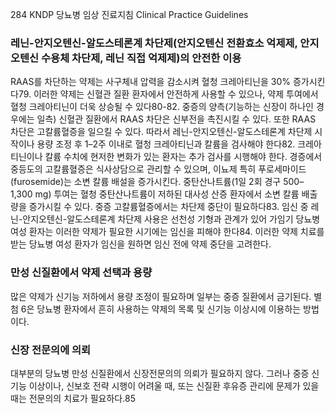 284
KNDP 당뇨병 임상 진료지침 Clinical Practice Guidelines

### 레닌-안지오텐신-알도스테론계 차단제(안지오텐신 전환효소 억제제, 안지오텐신 수용체 차단제, 레닌 직접 억제제)의 안전한 이용

RAAS를 차단하는 약제는 사구체내 압력을 감소시켜 혈청 크레아티닌을 30% 증가시킨다79. 이러한 약제는 신혈관 질환 환자에서 안전하게 사용할 수 있으나, 약제 투여에서 혈청 크레아티닌이 더욱 상승될 수 있다80-82. 중증의 양측(기능하는 신장이 하나인 경우에는 일측) 신혈관 질환에서 RAAS 차단은 신부전을 촉진시킬 수 있다. 또한 RAAS 차단은 고칼륨혈증을 일으킬 수 있다. 따라서 레닌-안지오텐신-알도스테론계 차단제 시작이나 용량 조정 후 1–2주 이내로 혈청 크레아티닌과 칼륨을 검사해야 한다82. 크레아티닌이나 칼륨 수치에 현저한 변화가 있는 환자는 추가 검사를 시행해야 한다.
경증에서 중등도의 고칼륨혈증은 식사상담으로 관리할 수 있으며, 이뇨제 특히 푸로세마이드(furosemide)는 소변 칼륨 배설을 증가시킨다. 중탄산나트륨(1일 2회 경구 500–1,300 mg) 투여는 혈청 중탄산나트륨이 저하된 대사성 산증 환자에서 소변 칼륨 배출량을 증가시킬 수 있다. 중증 고칼륨혈증에서는 차단제 중단이 필요하다83.
임신 중 레닌-안지오텐신-알도스테론계 차단제 사용은 선천성 기형과 관계가 있어 가임기 당뇨병 여성 환자는 이러한 약제가 필요한 시기에는 임신을 피해야 한다84. 이러한 약제 치료를 받는 당뇨병 여성 환자가 임신을 원하면 임신 전에 약제 중단을 고려한다.

### 만성 신질환에서 약제 선택과 용량

많은 약제가 신기능 저하에서 용량 조정이 필요하며 일부는 중증 질환에서 금기된다. 별첨 6은 당뇨병 환자에서 흔히 사용하는 약제의 목록 및 신기능 이상시에 이용하는 방법이다.

### 신장 전문의에 의뢰

대부분의 당뇨병 만성 신질환에서 신장전문의의 의뢰가 필요하지 않다. 그러나 중증 신기능 이상이나, 신보호 전략 시행이 어려울 때, 또는 신질환 후유증 관리에 문제가 있을 때는 전문의의 치료가 필요하다.85